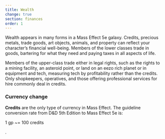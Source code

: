 ```yaml
---
title: Wealth
change: true
section: finances
order: 1
---
```

Wealth appears in many forms in a Mass Effect 5e galaxy. Credits, precious metals, trade goods, art objects, animals, and
property can reflect your character’s financial well-being. Members of the lower classes trade in goods, bartering for
what they need and paying taxes in all aspects of life.

Members of the upper-class trade either in legal rights, such as the rights to a mining facility, an asteroid point, or
land on an eezo rich planet or in equipment and tech, measuring tech by profitability rather than the credits. Only
shopkeepers, operatives, and those offering professional services for hire commonly deal in credits.

### Currency <v-chip color="warning" text-color="black" small>change</v-chip>
__Credits__ are the only type of currency in Mass Effect. The guideline conversion rate from D&D 5th Edition to Mass
Effect 5e is:

<p class="headline">1 gp ~= 100 credits</p>.

<me-source-reference pages="43" source="basic"></me-source-reference>
